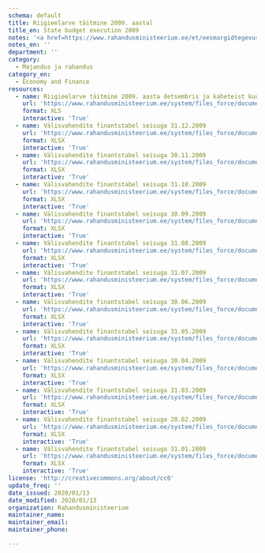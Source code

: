 ```yaml
---
schema: default
title: Riigieelarve täitmine 2009. aastal
title_en: State budget execution 2009
notes: '<a href=https://www.rahandusministeerium.ee/et/eesmargidtegevused/riigieelarve-ja-majandus/riigieelarve-ja-majandusulevaated>Riigieelarved</a>.'
notes_en: ''
department: ''
category:
  - Majandus ja rahandus
category_en:
  - Economy and Finance
resources:
  - name: Riigieelarve täitmine 2009. aasta detsembris ja kaheteist kuuga (tabel)
    url: 'https://www.rahandusministeerium.ee/system/files_force/document_files/riigieelarve_taitmine_2009_31-12-09.xls?download=1'
    format: XLS
    interactive: 'True'
  - name: Välisvahendite finantstabel seisuga 31.12.2009
    url: 'https://www.rahandusministeerium.ee/system/files_force/document_files/koopia_failist_valisvahendid_seisuga_31.12.2009.xlsx?download=1'
    format: XLSX
    interactive: 'True'
  - name: Välisvahendite finantstabel seisuga 30.11.2009
    url: 'https://www.rahandusministeerium.ee/system/files_force/document_files/koopia_failist_valisvahendid_seisuga_30.11.2009.xlsx?download=1'
    format: XLSX
    interactive: 'True'
  - name: Välisvahendite finantstabel seisuga 31.10.2009
    url: 'https://www.rahandusministeerium.ee/system/files_force/document_files/koopia_failist_valisvahendid_seisuga_31.10.2009_versioon2.xlsx?download=1'
    format: XLSX
    interactive: 'True'
  - name: Välisvahendite finantstabel seisuga 30.09.2009
    url: 'https://www.rahandusministeerium.ee/system/files_force/document_files/koopia_failist_valisvahendid_seisuga_30.09.2009.xlsx?download=1'
    format: XLSX
    interactive: 'True'
  - name: Välisvahendite finantstabel seisuga 31.08.2009
    url: 'https://www.rahandusministeerium.ee/system/files_force/document_files/koopia_failist_valisvahendid_seisuga_31.08.09_parandatud.xlsx?download=1'
    format: XLSX
    interactive: 'True'
  - name: Välisvahendite finantstabel seisuga 31.07.2009
    url: 'https://www.rahandusministeerium.ee/system/files_force/document_files/koopia_failist_valisvahenditefinantstabel_juuli09.xlsx?download=1'
    format: XLSX
    interactive: 'True'
  - name: Välisvahendite finantstabel seisuga 30.06.2009
    url: 'https://www.rahandusministeerium.ee/system/files_force/document_files/koopia_failist_valisvahendid_seisuga_30.06.2009.xlsx?download=1'
    format: XLSX
    interactive: 'True'
  - name: Välisvahendite finantstabel seisuga 31.05.2009
    url: 'https://www.rahandusministeerium.ee/system/files_force/document_files/koopia_failist_valisvahendid_seisuga_31.05.2009_parandatud.xlsx?download=1'
    format: XLSX
    interactive: 'True'
  - name: Välisvahendite finantstabel seisuga 30.04.2009
    url: 'https://www.rahandusministeerium.ee/system/files_force/document_files/koopia_failist_valisvahendid_seisuga_30.04.2009.xlsx?download=1'
    format: XLSX
    interactive: 'True'
  - name: Välisvahendite finantstabel seisuga 31.03.2009
    url: 'https://www.rahandusministeerium.ee/system/files_force/document_files/koopia_failist_valisvahendid_seisuga_31.03.2009.xlsx?download=1'
    format: XLSX
    interactive: 'True'
  - name: Välisvahendite finantstabel seisuga 28.02.2009
    url: 'https://www.rahandusministeerium.ee/system/files_force/document_files/koopia_failist_valisvahendid_seisuga_02.2009.xlsx?download=1'
    format: XLSX
    interactive: 'True'
  - name: Välisvahendite finantstabel seisuga 31.01.2009
    url: 'https://www.rahandusministeerium.ee/system/files_force/document_files/koopia_failist_valisvahendid_seisuga_31.01.2009.xlsx?download=1'
    format: XLSX
    interactive: 'True'
license: 'http://creativecommons.org/about/cc0'
update_freq: ''
date_issued: 2020/01/13
date_modified: 2020/01/13
organization: Rahandusministeerium
maintainer_name: 
maintainer_email: 
maintainer_phone:

---
```

